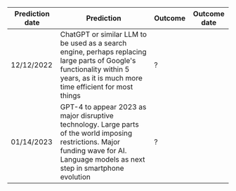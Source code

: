 | Prediction date | Prediction                                                                                                                                                                             | Outcome | Outcome date |
| ----------------|----------------------------------------------------------------------------------------------------------------------------------------------------------------------------------------|---------|--------------|
| 12/12/2022      | ChatGPT or similar LLM to be used as a search engine, perhaps replacing large parts of Google's functionality within 5 years, as it is much more time efficient for most things        | ?       |              |
| 01/14/2023      | GPT-4 to appear 2023 as major disruptive technology. Large parts of the world imposing restrictions. Major funding wave for AI. Language models as next step in smartphone evolution   | ?       |              |
